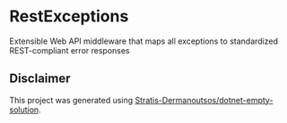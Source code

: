 # RestExceptions

Extensible Web API middleware that maps all exceptions to standardized REST-compliant error responses

## Disclaimer

This project was generated using [Stratis-Dermanoutsos/dotnet-empty-solution](https://github.com/Stratis-Dermanoutsos/dotnet-empty-solution).
